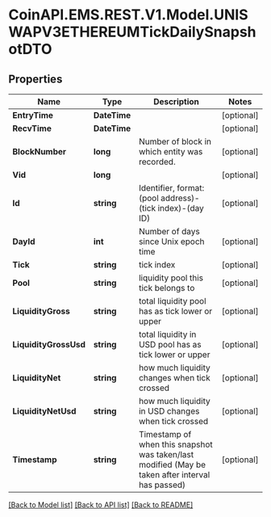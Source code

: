 
# CoinAPI.EMS.REST.V1.Model.UNISWAPV3ETHEREUMTickDailySnapshotDTO

## Properties

Name | Type | Description | Notes
------------ | ------------- | ------------- | -------------
**EntryTime** | **DateTime** |  | [optional] 
**RecvTime** | **DateTime** |  | [optional] 
**BlockNumber** | **long** | Number of block in which entity was recorded. | [optional] 
**Vid** | **long** |  | [optional] 
**Id** | **string** | Identifier, format: (pool address)-(tick index)-(day ID) | [optional] 
**DayId** | **int** | Number of days since Unix epoch time | [optional] 
**Tick** | **string** | tick index | [optional] 
**Pool** | **string** | liquidity pool this tick belongs to | [optional] 
**LiquidityGross** | **string** | total liquidity pool has as tick lower or upper | [optional] 
**LiquidityGrossUsd** | **string** | total liquidity in USD pool has as tick lower or upper | [optional] 
**LiquidityNet** | **string** | how much liquidity changes when tick crossed | [optional] 
**LiquidityNetUsd** | **string** | how much liquidity in USD changes when tick crossed | [optional] 
**Timestamp** | **string** | Timestamp of when this snapshot was taken/last modified (May be taken after interval has passed) | [optional] 

[[Back to Model list]](../README.md#documentation-for-models)
[[Back to API list]](../README.md#documentation-for-api-endpoints)
[[Back to README]](../README.md)

